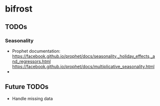 # bifrost

## TODOs

### Seasonality

* Prophet documentation: 
https://facebook.github.io/prophet/docs/seasonality,_holiday_effects,_and_regressors.html
https://facebook.github.io/prophet/docs/multiplicative_seasonality.html
* 


## Future TODOs

* Handle missing data
